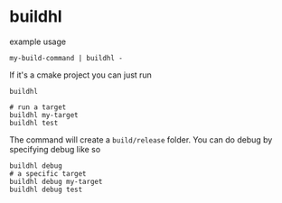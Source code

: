 # buildhl

example usage

```
my-build-command | buildhl -
```

If it's a cmake project you can just run


```
buildhl

# run a target
buildhl my-target
buildhl test
```

The command will create a `build/release` folder. You can do debug by specifying
debug like so

```
buildhl debug
# a specific target
buildhl debug my-target
buildhl debug test
```
